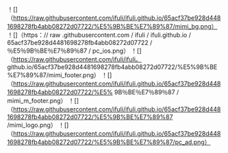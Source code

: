 ！[]（https://raw.githubusercontent.com/ifuli/ifuli.github.io/65acf37be928d4481698278fb4abb08272d07722/%E5%9B%BE%E7%89%87/mimi_bg.png） ！[]（https：// raw .githubusercontent.com / ifuli / ifuli.github.io / 65acf37be928d4481698278fb4abb08272d07722 /％E5％9B％BE％E7％89％87 / pc_ios.png） ！[]（https://raw.githubusercontent.com/ifuli/ifuli。 github.io/65acf37be928d4481698278fb4abb08272d07722/%E5%9B%BE%E7%89%87/mimi_footer.png） ！[]（https://raw.githubusercontent.com/ifuli/ifuli.github.io/65acf37be928d4481698278fb4abb08272d07722/%E5% 9B％BE％E7％89％87 / mimi_m_footer.png） ！[]（https://raw.githubusercontent.com/ifuli/ifuli.github.io/65acf37be928d4481698278fb4abb08272d07722/%E5%9B%BE%E7%89%87 /mimi_logo.png） ！[]（https://raw.githubusercontent.com/ifuli/ifuli.github.io/65acf37be928d4481698278fb4abb08272d07722/%E5%9B%BE%E7%89%87/pc_ad.png）
